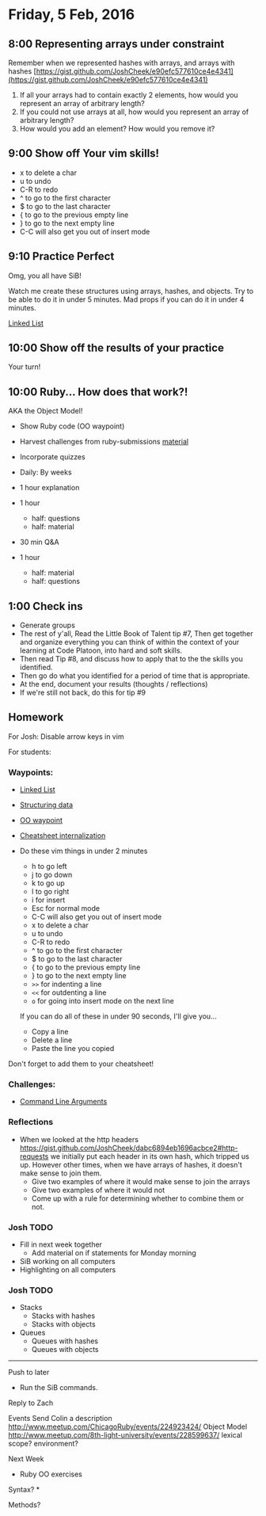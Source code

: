 Friday, 5 Feb, 2016
===================


8:00 Representing arrays under constraint
-----------------------------------------

Remember when we represented hashes with arrays, and arrays with hashes
[https://gist.github.com/JoshCheek/e90efc577610ce4e4341](https://gist.github.com/JoshCheek/e90efc577610ce4e4341)

1. If all your arrays had to contain exactly 2 elements, how would you represent an array of arbitrary length?
2. If you could not use arrays at all, how would you represent an array of arbitrary length?
3. How would you add an element? How would you remove it?


9:00 Show off Your vim skills!
------------------------------

* x to delete a char
* u to undo
* C-R to redo
* ^ to go to the first character
* $ to go to the last character
* { to go to the previous empty line
* } to go to the next empty line
* C-C will also get you out of insert mode


9:10 Practice Perfect
---------------------

Omg, you all have SiB!

Watch me create these structures using arrays, hashes, and objects.
Try to be able to do it in under 5 minutes.
Mad props if you can do it in under 4 minutes.

[Linked List](https://github.com/turingschool/waypoints/blob/master/waypoints/linked_lists.md)

10:00 Show off the results of your practice
-------------------------------------------

Your turn!


10:00 Ruby... How does that work?!
----------------------------------

AKA the Object Model!

* Show Ruby code (OO waypoint)
* Harvest challenges from ruby-submissions
[material](https://github.com/CodePlatoon/curriculum/blob/master/phase1/how-ruby-works.md)
* Incorporate quizzes
* Daily: By weeks


* 1 hour explanation
* 1 hour
  * half: questions
  * half: material
* 30 min Q&A
* 1 hour
  * half: material
  * half: questions


1:00 Check ins
--------------

* Generate groups
* The rest of y'all, Read the Little Book of Talent tip #7,
  Then get together and organize everything you can think of
  within the context of your learning at Code Platoon,
  into hard and soft skills.
* Then read Tip #8, and discuss how to apply that to the
  the skills you identified.
* Then go do what you identified for a period of time that is appropriate.
* At the end, document your results (thoughts / reflections)
* If we're still not back, do this for tip #9



Homework
--------

For Josh: Disable arrow keys in vim

For students:

### Waypoints:

* [Linked List](https://github.com/turingschool/waypoints/blob/master/waypoints/linked_lists.md)
* [Structuring data](https://github.com/turingschool/waypoints/blob/master/waypoints/structuring_data.md)
* [OO waypoint](https://github.com/turingschool/waypoints/blob/master/waypoints/object_oriented_programming.md)
* [Cheatsheet internalization](https://github.com/turingschool/waypoints/blob/master/waypoints/core_structures.md)
* Do these vim things in under 2 minutes

  * h to go left
  * j to go down
  * k to go up
  * l to go right
  * i for insert
  * Esc for normal mode
  * C-C will also get you out of insert mode
  * x to delete a char
  * u to undo
  * C-R to redo
  * ^ to go to the first character
  * $ to go to the last character
  * { to go to the previous empty line
  * } to go to the next empty line
  * `>>` for indenting a line
  * `<<` for outdenting a line
  * `o` for going into insert mode on the next line

  If you can do all of these in under 90 seconds, I'll give you...

  * Copy a line
  * Delete a line
  * Paste the line you copied


Don't forget to add them to your cheatsheet!


### Challenges:

* [Command Line Arguments](https://github.com/CodePlatoon/curriculum/blob/master/phase1/command-line-arguments-homework.md)


### Reflections

* When we looked at the http headers
  https://gist.github.com/JoshCheek/dabc6894eb1696acbce2#http-requests
  we initially put each header in its own hash, which tripped us up.
  However other times, when we have arrays of hashes, it doesn't make sense to join them.
  * Give two examples of where it would make sense to join the arrays
  * Give two examples of where it would not
  * Come up with a rule for determining whether to combine them or not.


### Josh TODO

* Fill in next week together
  * Add material on if statements for Monday morning
* SiB working on all computers
* Highlighting on all computers

### Josh TODO

* Stacks
  * Stacks with hashes
  * Stacks with objects
* Queues
  * Queues with hashes
  * Queues with objects

-----------

Push to later
* Run the SiB commands.

Reply to Zach

Events
  Send Colin a description
  http://www.meetup.com/ChicagoRuby/events/224923424/
  Object Model
    http://www.meetup.com/8th-light-university/events/228599637/
    lexical scope?
    environment?

Next Week
* Ruby OO exercises

Syntax?
*

Methods?
